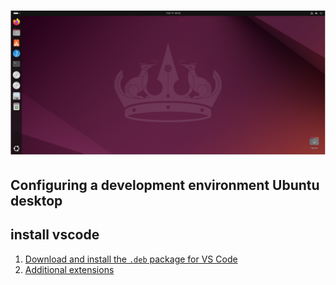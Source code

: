 # ![install - 2025](/Assets/images/ubuntu-desktop.png)

## Configuring a development environment Ubuntu desktop

## install vscode

1. [Download and install the `.deb` package for VS Code](https://code.visualstudio.com/)
2. [Additional extensions](Extensions.md)
